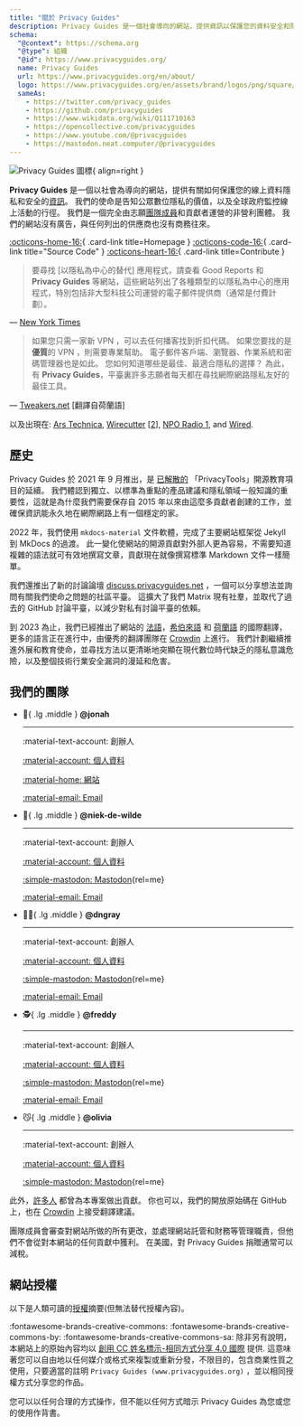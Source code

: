 ```yaml
---
title: "關於 Privacy Guides"
description: Privacy Guides 是一個社會導向的網站，提供資訊以保護您的資料安全和隱私。
schema:
  "@context": https://schema.org
  "@type": 組織
  "@id": https://www.privacyguides.org/
  name: Privacy Guides
  url: https://www.privacyguides.org/en/about/
  logo: https://www.privacyguides.org/en/assets/brand/logos/png/square/pg-yellow.png
  sameAs:
    - https://twitter.com/privacy_guides
    - https://github.com/privacyguides
    - https://www.wikidata.org/wiki/Q111710163
    - https://opencollective.com/privacyguides
    - https://www.youtube.com/@privacyguides
    - https://mastodon.neat.computer/@privacyguides
---
```


![Privacy Guides 圖標](../assets/brand/logos/png/square/pg-yellow.png){ align=right }

**Privacy Guides** 是一個以社會為導向的網站，提供有關如何保護您的線上資料隱私和安全的[資訊](/kb)。 我們的使命是告知公眾數位隱私的價值，以及全球政府監控線上活動的行徑。 我們是一個完全由志願[團隊成員](https://discuss.privacyguides.net/g/team)和貢獻者運營的非營利團體。 我們的網站沒有廣告，與任何列出的供應商也沒有商務往來。

[:octicons-home-16:](https://www.privacyguides.org){ .card-link title=Homepage }
[:octicons-code-16:](https://github.com/privacyguides/privacyguides.org){ .card-link title="Source Code" }
[:octicons-heart-16:](donate.md){ .card-link title=Contribute }

> 要尋找 [以隱私為中心的替代] 應用程式，請查看 Good Reports 和 **Privacy Guides** 等網站，這些網站列出了各種類型的以隱私為中心的應用程式，特別包括非大型科技公司運營的電子郵件提供商（通常是付費計劃）。

— [New York Times](https://nytimes.com/wirecutter/guides/online-security-social-media-privacy)

> 如果您只需一家新 VPN ，可以去任何播客找到折扣代碼。 如果您要找的是 **優質**的 VPN ，則需要專業幫助。 電子郵件客戶端、瀏覽器、作業系統和密碼管理器也是如此。 您如何知道哪些是最佳、最適合隱私的選擇？ 為此，有 **Privacy Guides**，平臺裏許多志願者每天都在尋找網際網路隱私友好的最佳工具。

— [Tweakers.net](https://tweakers.net/reviews/10568/op-zoek-naar-privacyvriendelijke-tools-niek-de-wilde-van-privacy-guides.html) [翻譯自荷蘭語]

以及出現在: [Ars Technica](https://arstechnica.com/gadgets/2022/02/is-firefox-ok), [Wirecutter](https://nytimes.com/wirecutter/guides/practical-guide-to-securing-windows-pc) [[2](https://nytimes.com/wirecutter/guides/practical-guide-to-securing-your-mac)], [NPO Radio 1](https://nporadio1.nl/nieuws/binnenland/8eaff3a2-8b29-4f63-9b74-36d2b28b1fe1/ooit-online-eens-wat-doms-geplaatst-ga-jezelf-eens-googlen-en-kijk-dan-wat-je-tegenkomt), and [Wired](https://wired.com/story/firefox-mozilla-2022).

## 歷史

Privacy Guides 於 2021 年 9 月推出，是 [已解散的](privacytools.md) 「PrivacyTools」開源教育項目的延續。 我們體認到獨立、以標準為重點的產品建議和隱私領域一般知識的重要性，這就是為什麼我們需要保存自 2015 年以來由這麼多貢獻者創建的工作，並確保資訊能永久地在網際網路上有一個穩定的家。

2022 年，我們使用 `mkdocs-material` 文件軟體，完成了主要網站框架從 Jekyll 到 MkDocs 的過渡。 此一變化使網站的開源貢獻對外部人更為容易，不需要知道複雜的語法就可有效地撰寫文章，貢獻現在就像撰寫標準 Markdown 文件一樣簡單。

我們還推出了新的討論論壇 [discuss.privacyguides.net](https://discuss.privacyguides.net) ，一個可以分享想法並詢問有關我們使命之問題的社區平臺。 這擴大了我們 Matrix 現有社羣，並取代了過去的 GitHub 討論平臺，以減少對私有討論平臺的依賴。

到 2023 為止，我們已經推出了網站的 [法語](/fr/)，[希伯來語](/he/) 和 [荷蘭語](/nl/) 的國際翻譯，更多的語言正在進行中，由優秀的翻譯團隊在 [Crowdin](https://crowdin.com/project/privacyguides) 上進行。 我們計劃繼續推進外展和教育使命，並尋找方法以更清晰地突顯在現代數位時代缺乏的隱私意識危險，以及整個技術行業安全漏洞的漫延和危害。

## 我們的團隊
<!-- markdownlint-disable MD030 -->

<div class="grid cards" markdown>
<!--  Every team member should have a unique emoji.
      Team member cards should include ONLY the following links:
      - Discourse Profile
      - ONE Link of team member's choice
      - Email if applicable
      This is to keep it fair and not spammy, especially as we grow.
-->

-   :robot:{ .lg .middle } **@jonah**

    ---

    :material-text-account: 創辦人

    [:material-account: 個人資料](https://discuss.privacyguides.net/u/jonah)

    [:material-home: 網站](https://www.jonaharagon.com)

    [:material-email: Email](mailto:jonah@privacyguides.org)

-   :cactus:{ .lg .middle } **@niek-de-wilde**

    ---

    :material-text-account: 創辦人

    [:material-account: 個人資料](https://discuss.privacyguides.net/u/Niek-de-Wilde)

    [:simple-mastodon: Mastodon](https://mastodon.social/@blacklight447 "@blacklight447@mastodon.social"){rel=me}

    [:material-email: Email](mailto:niekdewilde@privacyguides.org)

-   :polar_bear:{ .lg .middle } **@dngray**

    ---

    :material-text-account: 創辦人

    [:material-account: 個人資料](https://discuss.privacyguides.net/u/dngray)

    [:simple-mastodon: Mastodon](https://mastodon.social/@dngray "@dngray@mastodon.social"){rel=me}

    [:material-email: Email](mailto:dngray@privacyguides.org)

-   :detective:{ .lg .middle } **@freddy**

    ---

    :material-text-account: 創辦人

    [:material-account: 個人資料](https://discuss.privacyguides.net/u/freddy)

    [:simple-mastodon: Mastodon](https://social.lol/@freddy "@freddy@social.lol"){rel=me}

    [:material-email: Email](mailto:freddy@privacyguides.org)

-   :smirk_cat:{ .lg .middle } **@olivia**

    ---

    :material-text-account: 創辦人

    [:material-account: 個人資料](https://discuss.privacyguides.net/u/olivia)

    [:simple-mastodon: Mastodon](https://mastodon.neat.computer/@oliviablob "@oliviablob@neat.computer"){rel=me}

</div>

此外，[許多人](contributors.md) 都曾為本專案做出貢獻。 你也可以，我們的開放原始碼在 GitHub 上，也在 [Crowdin](https://crowdin.com/project/privacyguides) 上接受翻譯建議。

團隊成員會審查對網站所做的所有更改，並處理網站託管和財務等管理職責，但他們不會從對本網站的任何貢獻中獲利。 在美國，對 Privacy Guides 捐贈通常可以減稅。

## 網站授權

<div class="admonition danger" markdown>

以下是人類可讀的[授權](/license)摘要(但無法替代授權內容)。

</div>

:fontawesome-brands-creative-commons: :fontawesome-brands-creative-commons-by: :fontawesome-brands-creative-commons-sa: 除非另有說明，本網站上的原始內容均以 [創用 CC 姓名標示-相同方式分享 4.0 國際](https://github.com/privacyguides/privacyguides.org/blob/main/LICENSE) 提供. 這意味著您可以自由地以任何媒介或格式來複製或重新分發，不限目的，包含商業性質之使用，只要適當的註明 `Privacy Guides (www.privacyguides.org)` ，並以相同授權方式分享您的作品。

您可以以任何合理的方式操作，但不能以任何方式暗示 Privacy Guides 為您或您的使用作背書。
